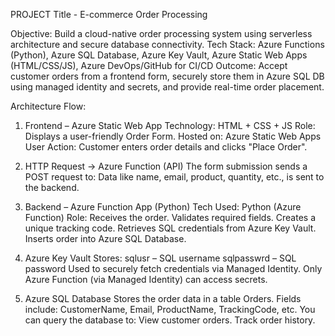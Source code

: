 PROJECT Title - E-commerce Order Processing

Objective: Build a cloud-native order processing system using serverless architecture and secure database connectivity.
Tech Stack: Azure Functions (Python), Azure SQL Database, Azure Key Vault, Azure Static Web Apps (HTML/CSS/JS), Azure DevOps/GitHub for CI/CD
Outcome: Accept customer orders from a frontend form, securely store them in Azure SQL DB using managed identity and secrets, and provide real-time order placement.

Architecture Flow:

1. Frontend – Azure Static Web App
Technology: HTML + CSS + JS
Role: Displays a user-friendly Order Form.
Hosted on: Azure Static Web Apps
User Action: Customer enters order details and clicks "Place Order".


2. HTTP Request → Azure Function (API)
The form submission sends a POST request to:
Data like name, email, product, quantity, etc., is sent to the backend.
3. Backend – Azure Function App (Python)
Tech Used: Python (Azure Function)
Role:
Receives the order.
Validates required fields.
Creates a unique tracking code.
Retrieves SQL credentials from Azure Key Vault.
Inserts order into Azure SQL Database.
4. Azure Key Vault
Stores:
sqlusr – SQL username
sqlpasswrd – SQL password
Used to securely fetch credentials via Managed Identity.
Only Azure Function (via Managed Identity) can access secrets.
5. Azure SQL Database
Stores the order data in a table Orders.
Fields include:
CustomerName, Email, ProductName, TrackingCode, etc.
You can query the database to:
View customer orders.
Track order history.
